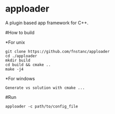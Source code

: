 # apploader
A plugin based app framework for C++.

#How to build

*For unix

    
    git clone https://github.com/fnstanc/apploader
    cd ./apploader
    mkdir build
    cd build && cmake ..
    make -j4


*For windows

    Generate vs solution with cmake ...

#Run

    apploader -c path/to/config_file
